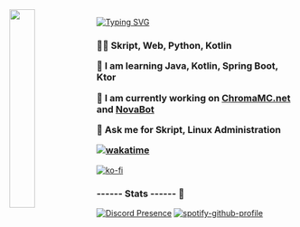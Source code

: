 <img align='left' src='https://cdn.discordapp.com/attachments/959477385626026024/975700403792515122/profile-first-issue-dark.png' width='30%'/> 

[![Typing SVG](https://readme-typing-svg.demolab.com?font=Fredoka&pause=1000&color=0055F7&center=true&vCenter=true&random=true&width=435&lines=%F0%9F%96%8C%EF%B8%8F+Hi%2C+I'm+a+UI%2FUX+Designer;%F0%9F%A7%91%E2%80%8D%F0%9F%92%BB+Hi%2C+I'm+a+Fullstack+Web+Developer;%E2%9B%8F%EF%B8%8F+Hi%2C+I'm+a+Minecraft+Skript+Developer;%F0%9F%A4%96+Hi%2C+I'm+a+Discord+Bot+Developer;%E2%9D%A4%EF%B8%8F+Skript%2C+Web%2C+Python%2C+Kotlin)](https://git.io/typing-svg)

<h3 align="left">

  👨‍💻 **Skript, Web, Python, Kotlin**

  🌱 I am learning **Java, Kotlin, Spring Boot, Ktor**
  
  🔭 I am currently working on **[ChromaMC.net](https://dc.chromamc.net)** and **[NovaBot](https://github.com/NovaBotTeam)**
    
  💬 Ask me for **Skript, Linux Administration**

  [![wakatime](https://wakatime.com/badge/user/018ca7e5-c832-4a55-9a4d-e3c378505c6b.svg)](https://wakatime.com/@018ca7e5-c832-4a55-9a4d-e3c378505c6b)
  
</h3>

[![ko-fi](https://ko-fi.com/img/githubbutton_sm.svg)](https://ko-fi.com/Z8Z4R47FM)

### ------ Stats ------ 🚀

[![Discord Presence](https://lanyard.cnrad.dev/api/918149623133143061?&idleMessage=Probably%20doing%20something%20else...&borderRadius=30px)](https://discord.com/users/918149623133143061) [![spotify-github-profile](https://spotify-github-profile.vercel.app/api/view?uid=f0i50m4jcbevvww0rj8uzcg6q&cover_image=true&theme=novatorem&show_offline=true&background_color=000000&interchange=true&bar_color=0ba800&bar_color_cover=true)](https://spotify-github-profile.vercel.app/api/view?uid=f0i50m4jcbevvww0rj8uzcg6q&redirect=true)
